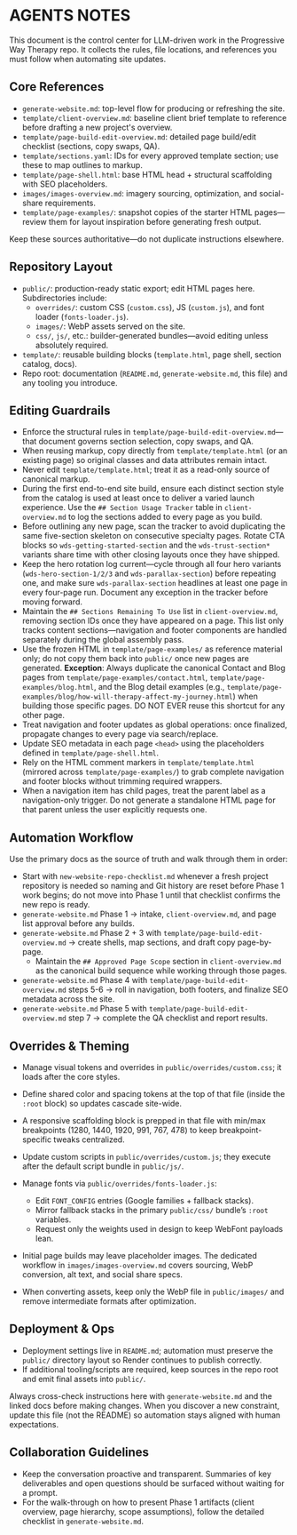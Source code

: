 # AGENTS NOTES

This document is the control center for LLM-driven work in the Progressive Way Therapy repo. It collects the rules, file locations, and references you must follow when automating site updates.

## Core References
- `generate-website.md`: top-level flow for producing or refreshing the site.
- `template/client-overview.md`: baseline client brief template to reference before drafting a new project's overview.
- `template/page-build-edit-overview.md`: detailed page build/edit checklist (sections, copy swaps, QA).
- `template/sections.yaml`: IDs for every approved template section; use these to map outlines to markup.
- `template/page-shell.html`: base HTML head + structural scaffolding with SEO placeholders.
- `images/images-overview.md`: imagery sourcing, optimization, and social-share requirements.
- `template/page-examples/`: snapshot copies of the starter HTML pages—review them for layout inspiration before generating fresh output.

Keep these sources authoritative—do not duplicate instructions elsewhere.

## Repository Layout
- `public/`: production-ready static export; edit HTML pages here. Subdirectories include:
  - `overrides/`: custom CSS (`custom.css`), JS (`custom.js`), and font loader (`fonts-loader.js`).
  - `images/`: WebP assets served on the site.
  - `css/`, `js/`, etc.: builder-generated bundles—avoid editing unless absolutely required.
- `template/`: reusable building blocks (`template.html`, page shell, section catalog, docs).
- Repo root: documentation (`README.md`, `generate-website.md`, this file) and any tooling you introduce.

## Editing Guardrails
- Enforce the structural rules in `template/page-build-edit-overview.md`—that document governs section selection, copy swaps, and QA.
- When reusing markup, copy directly from `template/template.html` (or an existing page) so original classes and data attributes remain intact.
- Never edit `template/template.html`; treat it as a read-only source of canonical markup.
- During the first end-to-end site build, ensure each distinct section style from the catalog is used at least once to deliver a varied launch experience. Use the `## Section Usage Tracker` table in `client-overview.md` to log the sections added to every page as you build.
- Before outlining any new page, scan the tracker to avoid duplicating the same five-section skeleton on consecutive specialty pages. Rotate CTA blocks so `wds-getting-started-section` and the `wds-trust-section*` variants share time with other closing layouts once they have shipped.
- Keep the hero rotation log current—cycle through all four hero variants (`wds-hero-section-1/2/3` and `wds-parallax-section`) before repeating one, and make sure `wds-parallax-section` headlines at least one page in every four-page run. Document any exception in the tracker before moving forward.
- Maintain the `## Sections Remaining To Use` list in `client-overview.md`, removing section IDs once they have appeared on a page. This list only tracks content sections—navigation and footer components are handled separately during the global assembly pass.
- Use the frozen HTML in `template/page-examples/` as reference material only; do not copy them back into `public/` once new pages are generated. **Exception**: Always duplicate the canonical Contact and Blog pages from `template/page-examples/contact.html`, `template/page-examples/blog.html`, and the Blog detail examples (e.g., `template/page-examples/blog/how-will-therapy-affect-my-journey.html`) when building those specific pages. DO NOT EVER reuse this shortcut for any other page.
- Treat navigation and footer updates as global operations: once finalized, propagate changes to every page via search/replace.
- Update SEO metadata in each page `<head>` using the placeholders defined in `template/page-shell.html`.
- Rely on the HTML comment markers in `template/template.html` (mirrored across `template/page-examples/`) to grab complete navigation and footer blocks without trimming required wrappers.
- When a navigation item has child pages, treat the parent label as a navigation-only trigger. Do not generate a standalone HTML page for that parent unless the user explicitly requests one.

## Automation Workflow
Use the primary docs as the source of truth and walk through them in order:
- Start with `new-website-repo-checklist.md` whenever a fresh project repository is needed so naming and Git history are reset before Phase 1 work begins; do not move into Phase 1 until that checklist confirms the new repo is ready.
- `generate-website.md` Phase 1 → intake, `client-overview.md`, and page list approval before any builds.
- `generate-website.md` Phase 2 + 3 with `template/page-build-edit-overview.md` → create shells, map sections, and draft copy page-by-page.
  - Maintain the `## Approved Page Scope` section in `client-overview.md` as the canonical build sequence while working through those pages.
- `generate-website.md` Phase 4 with `template/page-build-edit-overview.md` steps 5-6 → roll in navigation, both footers, and finalize SEO metadata across the site.
- `generate-website.md` Phase 5 with `template/page-build-edit-overview.md` step 7 → complete the QA checklist and report results.

## Overrides & Theming
- Manage visual tokens and overrides in `public/overrides/custom.css`; it loads after the core styles.
- Define shared color and spacing tokens at the top of that file (inside the `:root` block) so updates cascade site-wide.
- A responsive scaffolding block is prepped in that file with min/max breakpoints (1280, 1440, 1920, 991, 767, 478) to keep breakpoint-specific tweaks centralized.
- Update custom scripts in `public/overrides/custom.js`; they execute after the default script bundle in `public/js/`.
- Manage fonts via `public/overrides/fonts-loader.js`:
  - Edit `FONT_CONFIG` entries (Google families + fallback stacks).
  - Mirror fallback stacks in the primary `public/css/` bundle’s `:root` variables.
  - Request only the weights used in design to keep WebFont payloads lean.

- Initial page builds may leave placeholder images. The dedicated workflow in `images/images-overview.md` covers sourcing, WebP conversion, alt text, and social share specs.
- When converting assets, keep only the WebP file in `public/images/` and remove intermediate formats after optimization.

## Deployment & Ops
- Deployment settings live in `README.md`; automation must preserve the `public/` directory layout so Render continues to publish correctly.
- If additional tooling/scripts are required, keep sources in the repo root and emit final assets into `public/`.

Always cross-check instructions here with `generate-website.md` and the linked docs before making changes. When you discover a new constraint, update this file (not the README) so automation stays aligned with human expectations.

## Collaboration Guidelines
- Keep the conversation proactive and transparent. Summaries of key deliverables and open questions should be surfaced without waiting for a prompt.
- For the walk-through on how to present Phase 1 artifacts (client overview, page hierarchy, scope assumptions), follow the detailed checklist in `generate-website.md`.
